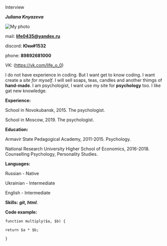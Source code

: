  Interview

***Juliana Knyazeva***

![My photo](https://vk.com/photo98887359_457254420?rev=1)

mail: **life0435@yandex.ru**

discord: **Юки#1532**

phone: **89892681000**

VK: (https://vk.com/life_o_0)


I do not have experience in coding. But I want get to know coding. I want create a _site for myself_. I will sell soaps, teas, candles and another thimgs of **hand-made**. I am psychologist, I want use my site for **psychology** too. I like gat new knowledge.


**Experience:**


School in Novokubansk, 2015. The psychologist.


School in Moscow, 2019. The psychologist.


**Education:** 


Armavir State Pedagogical Academy, 2011-2015. Psychology.


National Research University Higher School of Economics, 2016-2018. Counselling Psychology, Personality Studies.


**Languages:**

Russian - Native

Ukrainian - Intermediate


English - Intermediate 


**Skills:** ***git, html***.

**Code example:** 


``` 
function multiply($a, $b) { 

return $a * $b; 

}
